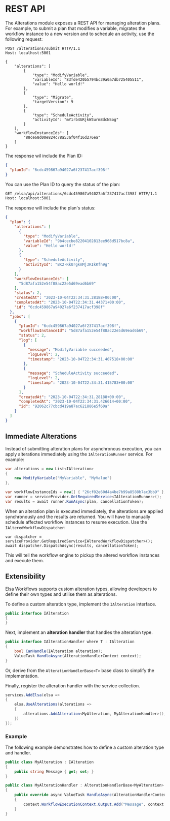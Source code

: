 # REST API

The Alterations module exposes a REST API for managing alteration plans. For example, to submit a plan that modifies a variable, migrates the workflow instance to a new version and to schedule an activity, use the following request:

```http
POST /alterations/submit HTTP/1.1
Host: localhost:5001

{
    "alterations": [
        {
            "type": "ModifyVariable",
            "variableId": "83fde420b5794bc39a0a7db725405511",
            "value": "Hello world!"
        },
        {
            "type": "Migrate",
            "targetVersion": 9
        },
        {
            "type": "ScheduleActivity",
            "activityId": "mY1rb4GRjkW3urm8dcNSog"
        }
    ],
    "workflowInstanceIds": [
        "88ce68d00e824c78a53af04f16d276ea"
    ]
}
```

The response wil include the Plan ID:

```json
{
  "planId": "6cdc459867a94027a6f237417acf398f"
}
```

You can use the Plan ID to query the status of the plan:

```bash
GET /elsa/api/alterations/6cdc459867a94027a6f237417acf398f HTTP/1.1
Host: localhost:5001
```

The response will include the plan's status:

```json
{
  "plan": {
    "alterations": [
      {
        "type": "ModifyVariable",
        "variableId": "9b4cecbe82204102813ee968d517bc8a",
        "value": "Hello world!"
      },
      {
        "type": "ScheduleActivity",
        "activityId": "BK2-RkUrgkmMj3RIkKfh9g"
      }
    ],
    "workflowInstanceIds": [
      "5d87afa152e54f88ac22e5d69ead6b69"
    ],
    "status": 2,
    "createdAt": "2023-10-04T22:34:31.28188+00:00",
    "completedAt": "2023-10-04T22:34:31.44371+00:00",
    "id": "6cdc459867a94027a6f237417acf398f"
  },
  "jobs": [
    {
      "planId": "6cdc459867a94027a6f237417acf398f",
      "workflowInstanceId": "5d87afa152e54f88ac22e5d69ead6b69",
      "status": 2,
      "log": [
        {
          "message": "ModifyVariable succeeded",
          "logLevel": 2,
          "timestamp": "2023-10-04T22:34:31.407518+00:00"
        },
        {
          "message": "ScheduleActivity succeeded",
          "logLevel": 2,
          "timestamp": "2023-10-04T22:34:31.415783+00:00"
        }
      ],
      "createdAt": "2023-10-04T22:34:31.28188+00:00",
      "completedAt": "2023-10-04T22:34:31.426614+00:00",
      "id": "92062c77cbcd419a87ac621886e5f60a"
    }
  ]
}
```

## Immediate Alterations <a href="#immediate-alterations" id="immediate-alterations"></a>

Instead of submitting alteration plans for asynchronous execution, you can apply alterations immediately using the `IAlterationRunner` service. For example:

```csharp
var alterations = new List<IAlteration>
{
    new ModifyVariable("MyVariable", "MyValue")
},

var workflowInstanceIds = new[] { "26cf02e60d4a4be7b99a8588b7ac3bb9" };
var runner = serviceProvider.GetRequiredService<IAlterationRunner>();
var results = await runner.RunAsync(plan, cancellationToken);
```

When an alteration plan is executed immediately, the alterations are applied synchronously and the results are returned. You will have to manually schedule affected workflow instances to resume execution. Use the `IAlteredWorkflowDispatcher`:

```
var dispatcher = serviceProvider.GetRequiredService<IAlteredWorkflowDispatcher>();
await dispatcher.DispatchAsync(results, cancellationToken);
```

This will tell the workflow engine to pickup the altered workflow instances and execute them.

## Extensibility <a href="#extensibility" id="extensibility"></a>

Elsa Workflows supports custom alteration types, allowing developers to define their own types and utilise them as alterations.

To define a custom alteration type, implement the `IAlteration` interface.

```csharp
public interface IAlteration
{
}
```

Next, implement an **alteration handler** that handles the alteration type.

```csharp
public interface IAlterationHandler where T : IAlteration
{
    bool CanHandle(IAlteration alteration);
    ValueTask HandleAsync(AlterationHandlerContext context);
}
```

Or, derive from the `AlterationHandlerBase<T>` base class to simplify the implementation.

Finally, register the alteration handler with the service collection.

```csharp
services.AddElsa(elsa => 
{
    elsa.UseAlterations(alterations => 
    {
        alterations.AddAlteration<MyAlteration, MyAlterationHandler>();
    })
});
```

### Example <a href="#example" id="example"></a>

The following example demonstrates how to define a custom alteration type and handler.

```csharp
public class MyAlteration : IAlteration
{
    public string Message { get; set; }
}

public class MyAlterationHandler : AlterationHandlerBase<MyAlteration>
{
    public override async ValueTask HandleAsync(AlterationHandlerContext<MyAlteration> context, CancellationToken cancellationToken = default)
    {
        context.WorkflowExecutionContext.Output.Add("Message", context.Alteration.Message);
    }
}
```
